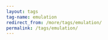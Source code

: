 ```yaml
---
layout: tags
tag-name: emulation
redirect_from: /more/tags/emulation/
permalink: /tags/emulation/
---
```

